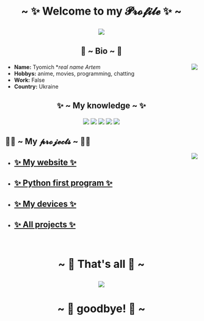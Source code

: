 # <p align="center"> ~ ✨ Welcome to my 𝓟𝓻𝓸𝓯𝓲𝓵𝓮 ✨ ~ </p>

<p align="center">
<img src="https://c.tenor.com/6Gr-6QEvE7EAAAAd/school-live-cute.gif">
</p>



## <p align="center"> 🍩 ~ Bio ~ 🍩 </p>

<img align="right" src="https://i.pinimg.com/originals/09/e7/9b/09e79bb010560bc75b2d24c8bb80838d.gif">

+ **Name:**  Tyomich **real name Artem*
+ **Hobbys:**  anime, movies, programming, chatting
+ **Work:**  False
+ **Country:**  Ukraine

## <p align="center"> ✨ ~ My knowledge ~ ✨
  
</p>



<p align="center">

<img src="https://img.shields.io/badge/Python-14354C?style=for-the-badge&logo=python&logoColor=white">
<img src="https://img.shields.io/badge/HTML5-E34F26?style=for-the-badge&logo=html5&logoColor=white">
<img src="https://img.shields.io/badge/CSS3-1572B6?style=for-the-badge&logo=css3&logoColor=white">
<img src="https://img.shields.io/badge/PHP-777BB4?style=for-the-badge&logo=php&logoColor=white">
<img src="https://img.shields.io/badge/JavaScript-323330?style=for-the-badge&logo=javascript&logoColor=F7DF1E"> 

</p>

## 👨‍💻 ~ My 𝓹𝓻𝓸𝓳𝓮𝓬𝓽𝓼 ~ 👨‍💻 

<img align="right" src="https://user-images.githubusercontent.com/39905530/163354115-3d600b2d-f234-465d-8bee-c2f38515d49f.gif">

+ ## [✨ My website ✨](https://tyom1ch.github.io/)
+ ## [✨ Python first program ✨](https://tyom1ch.github.io/)
+ ## [✨ My devices ✨](https://tyom1ch.github.io/)
+ ## [✨ All projects ✨](https://tyom1ch.github.io/)

<br>

# <p align="center"> ~ 👋 That's all 👋 ~ </p>

</p>

<p align="center">

<img align="center" src="https://64.media.tumblr.com/50f833ac434687ac55155852f68fe5a6/74a0cd354b168ecd-68/s500x750/403db6ad0ca30e0b2880b8b21e8b9c32c7d7226e.gifv">

</p>

# <p align="center"> ~ 👋 goodbye! 👋 ~ </p>

</p>
